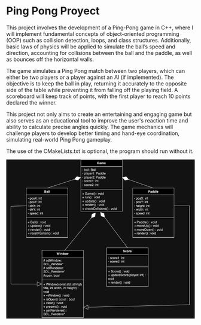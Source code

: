 # Ping Pong Proyect

This project involves the development of a Ping-Pong game in C++, where I will implement fundamental concepts of object-oriented programming (OOP) such as collision detection, loops, and class structures. Additionally, basic laws of physics will be applied to simulate the ball’s speed and direction, accounting for collisions between the ball and the paddle, as well as bounces off the horizontal walls.

The game simulates a Ping Pong match between two players, which can either be two players or a player against an AI (if implemented). The objective is to keep the ball in play, returning it accurately to the opposite side of the table while preventing it from falling off the playing field. A scoreboard will keep track of points, with the first player to reach 10 points declared the winner.

This project not only aims to create an entertaining and engaging game but also serves as an educational tool to improve the user's reaction time and ability to calculate precise angles quickly. The game mechanics will challenge players to develop better timing and hand-eye coordination, simulating real-world Ping Pong gameplay.


The use of the CMakeLists.txt is optional, the program should run without it. 

![Diagrama de classes](pingpong.drawio.png)
